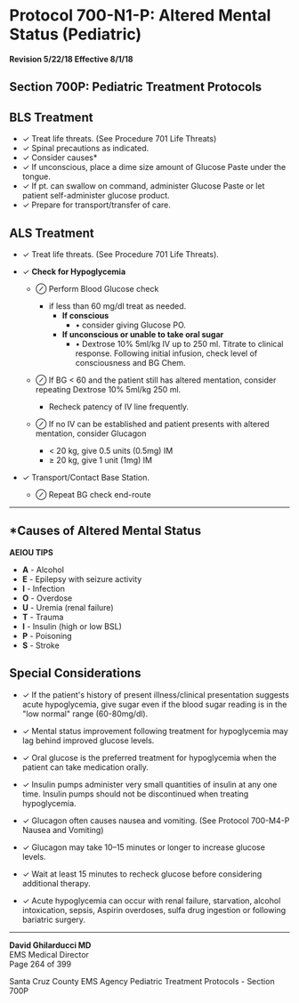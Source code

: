 # Protocol 700-N1-P: Altered Mental Status (Pediatric)

**Revision 5/22/18 Effective 8/1/18**

## Section 700P: Pediatric Treatment Protocols

## BLS Treatment

- ✓ Treat life threats. (See Procedure 701 Life Threats)
- ✓ Spinal precautions as indicated.
- ✓ Consider causes*
- ✓ If unconscious, place a dime size amount of Glucose Paste under the tongue.
- ✓ If pt. can swallow on command, administer Glucose Paste or let patient self-administer glucose product.
- ✓ Prepare for transport/transfer of care.

## ALS Treatment

- ✓ Treat life threats. (See Procedure 701 Life Threats).

- ✓ **Check for Hypoglycemia**
  - ⊘ Perform Blood Glucose check
    - if less than 60 mg/dl treat as needed.
      - **If conscious**
        - • consider giving Glucose PO.
      - **If unconscious or unable to take oral sugar**
        - • Dextrose 10% 5ml/kg IV up to 250 ml. Titrate to clinical response. Following initial infusion, check level of consciousness and BG Chem.

  - ⊘ If BG < 60 and the patient still has altered mentation, consider repeating Dextrose 10% 5ml/kg 250 ml.
    - Recheck patency of IV line frequently.

  - ⊘ If no IV can be established and patient presents with altered mentation, consider Glucagon
    - < 20 kg, give 0.5 units (0.5mg) IM
    - ≥ 20 kg, give 1 unit (1mg) IM

- ✓ Transport/Contact Base Station.
  - ⊘ Repeat BG check end-route

---

## *Causes of Altered Mental Status

**AEIOU TIPS**

- **A** - Alcohol
- **E** - Epilepsy with seizure activity
- **I** - Infection
- **O** - Overdose
- **U** - Uremia (renal failure)
- **T** - Trauma
- **I** - Insulin (high or low BSL)
- **P** - Poisoning
- **S** - Stroke

## Special Considerations

- ✓ If the patient's history of present illness/clinical presentation suggests acute hypoglycemia, give sugar even if the blood sugar reading is in the "low normal" range (60-80mg/dl).

- ✓ Mental status improvement following treatment for hypoglycemia may lag behind improved glucose levels.

- ✓ Oral glucose is the preferred treatment for hypoglycemia when the patient can take medication orally.

- ✓ Insulin pumps administer very small quantities of insulin at any one time. Insulin pumps should not be discontinued when treating hypoglycemia.

- ✓ Glucagon often causes nausea and vomiting. (See Protocol 700-M4-P Nausea and Vomiting)

- ✓ Glucagon may take 10–15 minutes or longer to increase glucose levels.

- ✓ Wait at least 15 minutes to recheck glucose before considering additional therapy.

- ✓ Acute hypoglycemia can occur with renal failure, starvation, alcohol intoxication, sepsis, Aspirin overdoses, sulfa drug ingestion or following bariatric surgery.

---

**David Ghilarducci MD**  
EMS Medical Director  
Page 264 of 399

Santa Cruz County EMS Agency Pediatric Treatment Protocols - Section 700P


